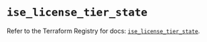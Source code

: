 # `ise_license_tier_state`

Refer to the Terraform Registry for docs: [`ise_license_tier_state`](https://registry.terraform.io/providers/ciscodevnet/ise/0.2.11/docs/resources/license_tier_state).
